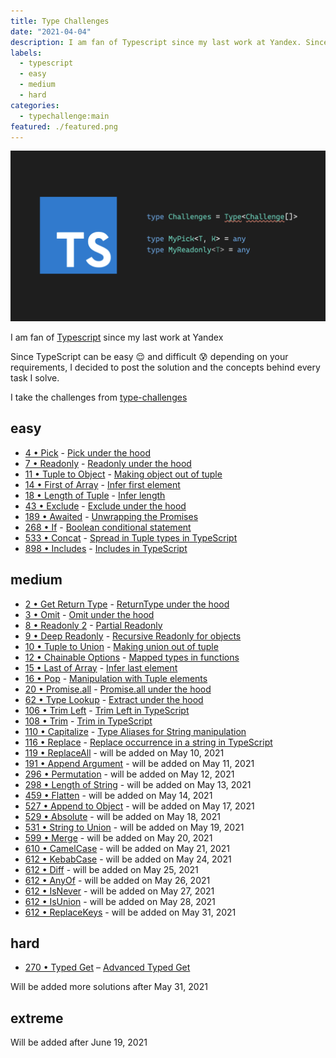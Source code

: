 ```yaml
---
title: Type Challenges
date: "2021-04-04"
description: I am fan of Typescript since my last work at Yandex. Since TypeScript can be easy 😌 and difficult 😰 depending on your requirements, I decided to post the solution and the concepts behind every task I solve.
labels:
  - typescript
  - easy
  - medium
  - hard
categories:
  - typechallenge:main
featured: ./featured.png
---
```


![Type Challenges](./featured.png)

I am fan of [Typescript](https://www.typescriptlang.org/) since my last work at Yandex

Since TypeScript can be easy 😌 and difficult 😰 depending on your requirements, I decided to post the solution and the concepts behind every task I solve.

I take the challenges from [type-challenges](https://github.com/type-challenges/type-challenges)

## easy

- [4 • Pick](https://github.com/type-challenges/type-challenges/blob/master/questions/4-easy-pick/README.md) - [Pick under the hood](/2021-04-05-pick-under-the-hood/)
- [7 • Readonly](https://github.com/type-challenges/type-challenges/blob/master/questions/7-easy-readonly/README.md) - [Readonly under the hood](/2021-04-06-readonly-under-the-hood/)
- [11 • Tuple to Object](https://github.com/type-challenges/type-challenges/blob/master/questions/11-easy-tuple-to-object/README.md) - [Making object out of tuple](/2021-04-07-making-object-out-of-tuple/)
- [14 • First of Array](https://github.com/type-challenges/type-challenges/blob/master/questions/14-easy-first/README.md) - [Infer first element](/2021-04-08-infer-first-element/)
- [18 • Length of Tuple](https://github.com/type-challenges/type-challenges/blob/master/questions/18-easy-tuple-length/README.md) - [Infer length](/2021-04-09-infer-length)
- [43 • Exclude](https://github.com/type-challenges/type-challenges/blob/master/questions/43-easy-exclude/README.md) - [Exclude under the hood](/2021-04-12-exclude-under-the-hood)
- [189 • Awaited](https://github.com/type-challenges/type-challenges/blob/master/questions/189-easy-awaited/README.md) - [Unwrapping the Promises](/2021-04-13-unwrapping-promises/)
- [268 • If](https://github.com/type-challenges/type-challenges/blob/master/questions/268-easy-if/README.md) - [Boolean conditional statement](/2021-04-14-boolean-condition/)
- [533 • Concat](https://github.com/type-challenges/type-challenges/blob/master/questions/533-easy-concat/README.md) - [Spread in Tuple types in TypeScript](/2021-04-15-spread-in-tuple-types-in-typescript/)
- [898 • Includes](https://github.com/type-challenges/type-challenges/blob/master/questions/898-easy-includes/README.md) - [Includes in TypeScript](/2021-04-16-includes-in-typescript/)

## medium

- [2 • Get Return Type](https://github.com/type-challenges/type-challenges/blob/master/questions/2-medium-return-type/README.md) - [ReturnType under the hood](/2021-04-19-return-type-under-the-hood/)
- [3 • Omit](https://github.com/type-challenges/type-challenges/blob/master/questions/3-medium-omit/README.md) - [Omit under the hood](/2021-04-21-omit-under-the-hood/)
- [8 • Readonly 2](https://github.com/type-challenges/type-challenges/blob/master/questions/8-medium-readonly-2/README.md) - [Partial Readonly](/2021-04-23-partial-readonly/)
- [9 • Deep Readonly](https://github.com/type-challenges/type-challenges/blob/master/questions/9-medium-deep-readonly/README.md) - [Recursive Readonly for objects](/2021-04-25-recursive-readonly-for-objects/)
- [10 • Tuple to Union](https://github.com/type-challenges/type-challenges/blob/master/questions/10-medium-tuple-to-union/README.md) - [Making union out of tuple](/2021-04-27-making-union-out-of-tuple/)
- [12 • Chainable Options](https://github.com/type-challenges/type-challenges/blob/master/questions/12-medium-chainable-options/README.md) - [Mapped types in functions](/2021-04-28-mapped-types-in-functions/)
- [15 • Last of Array](https://github.com/type-challenges/type-challenges/blob/master/questions/15-medium-last/README.md) - [Infer last element](/2021-04-29-infer-last-element/)
- [16 • Pop](https://github.com/type-challenges/type-challenges/blob/master/questions/16-medium-pop/README.md) - [Manipulation with Tuple elements](/2021-05-01-manipulation-with-tuple-elements/)
- [20 • Promise.all](https://github.com/type-challenges/type-challenges/blob/master/questions/20-medium-promise-all/README.md) - [Promise.all under the hood](/2021-05-04-promise-all-under-the-hood/)
- [62 • Type Lookup](https://github.com/type-challenges/type-challenges/blob/master/questions/62-medium-type-lookup/README.md) - [Extract under the hood](/2021-05-06-extract-under-the-hood/)
- [106 • Trim Left](https://github.com/type-challenges/type-challenges/blob/master/questions/106-medium-trimleft/README.md) - [Trim Left in TypeScript](/2021-05-10-trim-left-in-typescript/)
- [108 • Trim](https://github.com/type-challenges/type-challenges/blob/master/questions/108-medium-trim/README.md) - [Trim in TypeScript](/2021-05-11-trim-in-typescript/)
- [110 • Capitalize](https://github.com/type-challenges/type-challenges/blob/master/questions/110-medium-capitalize/README.md) - [Type Aliases for String manipulation](/2021-05-14-type-aliases-for-string-manipulation/)
- [116 • Replace](https://github.com/type-challenges/type-challenges/blob/master/questions/116-medium-replace/README.md) - [Replace occurrence in a string in TypeScript](/2021-05-17-replace-occurrence-in-a-string-in-typescript/)
- [119 • ReplaceAll](https://github.com/type-challenges/type-challenges/blob/master/questions/119-medium-replaceall/README.md) - will be added on May 10, 2021
- [191 • Append Argument](https://github.com/type-challenges/type-challenges/blob/master/questions/191-medium-append-argument/README.md) - will be added on May 11, 2021
- [296 • Permutation](https://github.com/type-challenges/type-challenges/blob/master/questions/296-medium-permutation/README.md) - will be added on May 12, 2021
- [298 • Length of String](https://github.com/type-challenges/type-challenges/blob/master/questions/298-medium-length-of-string/README.md) - will be added on May 13, 2021
- [459 • Flatten](https://github.com/type-challenges/type-challenges/blob/master/questions/459-medium-flatten/README.md) - will be added on May 14, 2021
- [527 • Append to Object](https://github.com/type-challenges/type-challenges/blob/master/questions/527-medium-append-to-object/README.md) - will be added on May 17, 2021
- [529 • Absolute](https://github.com/type-challenges/type-challenges/blob/master/questions/529-medium-absolute/README.md) - will be added on May 18, 2021
- [531 • String to Union](https://github.com/type-challenges/type-challenges/blob/master/questions/531-medium-string-to-union/README.md) - will be added on May 19, 2021
- [599 • Merge](https://github.com/type-challenges/type-challenges/blob/master/questions/599-medium-merge/README.md) - will be added on May 20, 2021
- [610 • CamelCase](https://github.com/type-challenges/type-challenges/blob/master/questions/610-medium-camelcase/README.md) - will be added on May 21, 2021
- [612 • KebabCase](https://github.com/type-challenges/type-challenges/blob/master/questions/612-medium-kebabcase/README.md) - will be added on May 24, 2021
- [612 • Diff](https://github.com/type-challenges/type-challenges/blob/master/questions/645-medium-diff/README.md) - will be added on May 25, 2021
- [612 • AnyOf](https://github.com/type-challenges/type-challenges/blob/master/questions/949-medium-anyof/README.md) - will be added on May 26, 2021
- [612 • IsNever](https://github.com/type-challenges/type-challenges/blob/master/questions/1042-medium-isnever/README.md) - will be added on May 27, 2021
- [612 • IsUnion](https://github.com/type-challenges/type-challenges/blob/master/questions/1097-medium-isunion/README.md) - will be added on May 28, 2021
- [612 • ReplaceKeys](https://github.com/type-challenges/type-challenges/blob/master/questions/1130-medium-replacekeys/README.md) - will be added on May 31, 2021

## hard

- [270 • Typed Get](https://github.com/type-challenges/type-challenges/blob/master/questions/270-hard-typed-get/README.md) – [Advanced Typed Get](/2021-03-26-typed-get/)

Will be added more solutions after May 31, 2021

## extreme

Will be added after June 19, 2021
